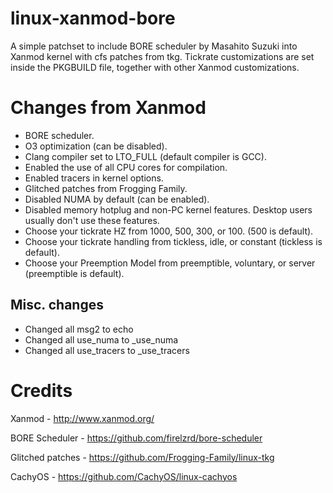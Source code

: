 # linux-xanmod-bore

A simple patchset to include BORE scheduler by Masahito Suzuki into Xanmod kernel with cfs patches from tkg. Tickrate customizations are set inside the PKGBUILD file, together with other Xanmod customizations.

# Changes from Xanmod

- BORE scheduler.
- O3 optimization (can be disabled).
- Clang compiler set to LTO_FULL (default compiler is GCC).
- Enabled the use of all CPU cores for compilation.
- Enabled tracers in kernel options.
- Glitched patches from Frogging Family.
- Disabled NUMA by default (can be enabled).
- Disabled memory hotplug and non-PC kernel features. Desktop users usually don't use these features.
- Choose your tickrate HZ from 1000, 500, 300, or 100. (500 is default).
- Choose your tickrate handling from tickless, idle, or constant (tickless is default).
- Choose your Preemption Model from preemptible, voluntary, or server (preemptible is default).

## Misc. changes

- Changed all msg2 to echo
- Changed all use_numa to \_use_numa
- Changed all use_tracers to \_use_tracers

# Credits

Xanmod - http://www.xanmod.org/

BORE Scheduler - https://github.com/firelzrd/bore-scheduler

Glitched patches - https://github.com/Frogging-Family/linux-tkg

CachyOS - https://github.com/CachyOS/linux-cachyos
